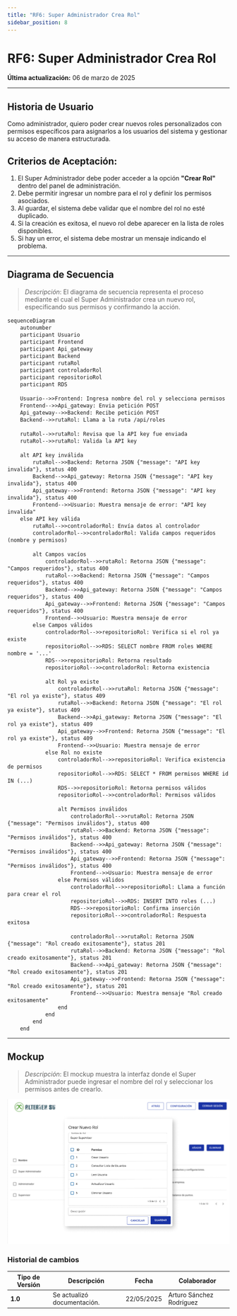 ```yaml
---
title: "RF6: Super Administrador Crea Rol"
sidebar_position: 8
---
```


# RF6: Super Administrador Crea Rol

**Última actualización:** 06 de marzo de 2025

---

## Historia de Usuario

Como administrador, quiero poder crear nuevos roles personalizados con permisos específicos para asignarlos a los usuarios del sistema y gestionar su acceso de manera estructurada.

## **Criterios de Aceptación:**

1. El Super Administrador debe poder acceder a la opción **"Crear Rol"** dentro del panel de administración.
2. Debe permitir ingresar un nombre para el rol y definir los permisos asociados.
3. Al guardar, el sistema debe validar que el nombre del rol no esté duplicado.
4. Si la creación es exitosa, el nuevo rol debe aparecer en la lista de roles disponibles.
5. Si hay un error, el sistema debe mostrar un mensaje indicando el problema.

---

## **Diagrama de Secuencia**

> _Descripción_: El diagrama de secuencia representa el proceso mediante el cual el Super Administrador crea un nuevo rol, especificando sus permisos y confirmando la acción.

```mermaid
sequenceDiagram
    autonumber
    participant Usuario
    participant Frontend
    participant Api_gateway
    participant Backend
    participant rutaRol
    participant controladorRol
    participant repositorioRol
    participant RDS

    Usuario-->>Frontend: Ingresa nombre del rol y selecciona permisos
    Frontend-->>Api_gateway: Envia petición POST
    Api_gateway-->>Backend: Recibe petición POST
    Backend-->>rutaRol: Llama a la ruta /api/roles

    rutaRol-->>rutaRol: Revisa que la API key fue enviada
    rutaRol-->>rutaRol: Valida la API key

    alt API key inválida
        rutaRol-->>Backend: Retorna JSON {"message": "API key invalida"}, status 400
        Backend-->>Api_gateway: Retorna JSON {"message": "API key invalida"}, status 400
        Api_gateway-->>Frontend: Retorna JSON {"message": "API key invalida"}, status 400
        Frontend-->>Usuario: Muestra mensaje de error: "API key invalida"
    else API key válida
        rutaRol-->>controladorRol: Envía datos al controlador
        controladorRol-->>controladorRol: Valida campos requeridos (nombre y permisos)

        alt Campos vacíos
            controladorRol-->>rutaRol: Retorna JSON {"message": "Campos requeridos"}, status 400
            rutaRol-->>Backend: Retorna JSON {"message": "Campos requeridos"}, status 400
            Backend-->>Api_gateway: Retorna JSON {"message": "Campos requeridos"}, status 400
            Api_gateway-->>Frontend: Retorna JSON {"message": "Campos requeridos"}, status 400
            Frontend-->>Usuario: Muestra mensaje de error
        else Campos válidos
            controladorRol-->>repositorioRol: Verifica si el rol ya existe
            repositorioRol-->>RDS: SELECT nombre FROM roles WHERE nombre = '...'
            RDS-->>repositorioRol: Retorna resultado
            repositorioRol-->>controladorRol: Retorna existencia

            alt Rol ya existe
                controladorRol-->>rutaRol: Retorna JSON {"message": "El rol ya existe"}, status 409
                rutaRol-->>Backend: Retorna JSON {"message": "El rol ya existe"}, status 409
                Backend-->>Api_gateway: Retorna JSON {"message": "El rol ya existe"}, status 409
                Api_gateway-->>Frontend: Retorna JSON {"message": "El rol ya existe"}, status 409
                Frontend-->>Usuario: Muestra mensaje de error
            else Rol no existe
                controladorRol-->>repositorioRol: Verifica existencia de permisos
                repositorioRol-->>RDS: SELECT * FROM permisos WHERE id IN (...)
                RDS-->>repositorioRol: Retorna permisos válidos
                repositorioRol-->>controladorRol: Permisos válidos

                alt Permisos inválidos
                    controladorRol-->>rutaRol: Retorna JSON {"message": "Permisos inválidos"}, status 400
                    rutaRol-->>Backend: Retorna JSON {"message": "Permisos inválidos"}, status 400
                    Backend-->>Api_gateway: Retorna JSON {"message": "Permisos inválidos"}, status 400
                    Api_gateway-->>Frontend: Retorna JSON {"message": "Permisos inválidos"}, status 400
                    Frontend-->>Usuario: Muestra mensaje de error
                else Permisos válidos
                    controladorRol-->>repositorioRol: Llama a función para crear el rol
                    repositorioRol-->>RDS: INSERT INTO roles (...)
                    RDS-->>repositorioRol: Confirma inserción
                    repositorioRol-->>controladorRol: Respuesta exitosa

                    controladorRol-->>rutaRol: Retorna JSON {"message": "Rol creado exitosamente"}, status 201
                    rutaRol-->>Backend: Retorna JSON {"message": "Rol creado exitosamente"}, status 201
                    Backend-->>Api_gateway: Retorna JSON {"message": "Rol creado exitosamente"}, status 201
                    Api_gateway-->>Frontend: Retorna JSON {"message": "Rol creado exitosamente"}, status 201
                    Frontend-->>Usuario: Muestra mensaje "Rol creado exitosamente"
                end
            end
        end
    end

```

---

## **Mockup**

> _Descripción_: El mockup muestra la interfaz donde el Super Administrador puede ingresar el nombre del rol y seleccionar los permisos antes de crearlo.


![alt text](<imagenes/RF6.png>)


### Historial de cambios

| **Tipo de Versión** | **Descripción**                                  | **Fecha** | **Colaborador** |
| ------------------- | ------------------------------------------------ | --------- | --------------- |
| **1.0**             | Se actualizó documentación. | 22/05/2025 | Arturo Sánchez Rodríguez |